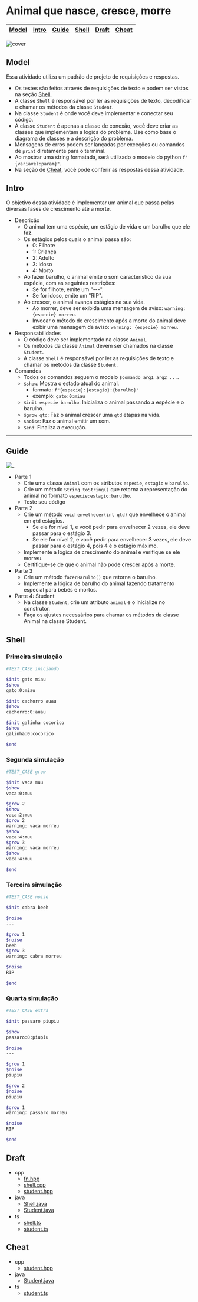 # Animal que nasce, cresce, morre

<!-- toch -->
[Model](#model) | [Intro](#intro) | [Guide](#guide) | [Shell](#shell) | [Draft](#draft) | [Cheat](#cheat)
-- | -- | -- | -- | -- | --
<!-- toch -->

![cover](https://raw.githubusercontent.com/qxcodepoo/arcade/master/base/animal/cover.jpg)

## Model

Essa atividade utiliza um padrão de projeto de requisições e respostas.

- Os testes são feitos através de requisições de texto e podem ser vistos na seção [Shell](#shell).
- A classe `Shell` é responsável por ler as requisições de texto, decodificar e chamar os métodos da classe `Student`.
- Na classe `Student` é onde você deve implementar e conectar seu código.
- A classe `Student` é apenas a classe de conexão, você deve criar as classes que implementam a lógica do problema. Use como base o diagrama de classes e a descrição do problema.
- Mensagens de erros podem ser lançadas por exceções ou comandos de `print` diretamente para o terminal.
- Ao mostrar uma string formatada, será utilizado o modelo do python `f"{variavel:param}"`.
- Na seção de [Cheat](#cheat), você pode conferir as respostas dessa atividade.

## Intro

O objetivo dessa atividade é implementar um animal que passa pelas diversas fases de crescimento até a morte.

- Descrição
  - O animal tem uma espécie, um estágio de vida e um barulho que ele faz.
  - Os estágios pelos quais o animal passa são:
    - 0: Filhote
    - 1: Criança
    - 2: Adulto
    - 3: Idoso
    - 4: Morto
  - Ao fazer barulho, o animal emite o som característico da sua espécie, com as seguintes restrições:
    - Se for filhote, emite um "---".
    - Se for idoso, emite um "RIP".
  - Ao crescer, o animal avança estágios na sua vida.
    - Ao morrer, deve ser exibida uma mensagem de aviso: `warning: {especie} morreu`.
    - Invocar o método de crescimento após a morte do animal deve exibir uma mensagem de aviso: `warning: {especie} morreu`.
- Responsabilidades
  - O código deve ser implementado na classe `Animal`.
  - Os métodos da classe `Animal` devem ser chamados na classe `Student`.
  - A classe `Shell` é responsável por ler as requisições de texto e chamar os métodos da classe `Student`.
- Comandos
  - Todos os comandos seguem o modelo `$comando arg1 arg2 ...`.
  - `$show`: Mostra o estado atual do animal.
    - formato: `f"{especie}:{estagio}:{barulho}"`
    - exemplo: `gato:0:miau`
  - `$init especie barulho`: Inicializa o animal passando a espécie e o barulho.
  - `$grow qtd`: Faz o animal crescer uma `qtd` etapas na vida.
  - `$noise`: Faz o animal emitir um som.
  - `$end`: Finaliza a execução.

___

## Guide

![_](https://raw.githubusercontent.com/qxcodepoo/arcade/master/base/animal/diagrama.png)

- Parte 1
  - Crie uma classe `Animal` com os atributos `especie`, `estagio` e `barulho`.
  - Crie um método `String toString()` que retorna a representação do animal no formato `especie:estagio:barulho`.
  - Teste seu código
- Parte 2
  - Crie um método `void envelhecer(int qtd)` que envelhece o animal em `qtd` estágios.
    - Se ele for nível 1, e você pedir para envelhecer 2 vezes, ele deve passar para o estágio 3.
    - Se ele for nível 2, e você pedir para envelhecer 3 vezes, ele deve passar para o estágio 4, pois 4 é o estágio máximo.
  - Implemente a lógica de crescimento do animal e verifique se ele morreu.
  - Certifique-se de que o animal não pode crescer após a morte.
- Parte 3
  - Crie um método `fazerBarulho()` que retorna o barulho.
  - Implemente a lógica de barulho do animal fazendo tratamento especial para bebês e mortos.
- Parte 4: Student
  - Na classe `Student`, crie um atributo `animal` e o inicialize no construtor.
  - Faça os ajustes necessários para chamar os métodos da classe Animal na classe Student.

## Shell

### Primeira simulação

```bash
#TEST_CASE iniciando

$init gato miau
$show
gato:0:miau

$init cachorro auau
$show
cachorro:0:auau

$init galinha cocorico
$show
galinha:0:cocorico

$end
```

### Segunda simulação

```bash
#TEST_CASE grow

$init vaca muu
$show
vaca:0:muu

$grow 2
$show
vaca:2:muu
$grow 2
warning: vaca morreu
$show
vaca:4:muu
$grow 3
warning: vaca morreu
$show
vaca:4:muu

$end
```

### Terceira simulação

```bash
#TEST_CASE noise

$init cabra beeh

$noise
---

$grow 1
$noise
beeh
$grow 3
warning: cabra morreu

$noise
RIP

$end
```

### Quarta simulação

```bash
#TEST_CASE extra

$init passaro piupiu

$show
passaro:0:piupiu

$noise
---

$grow 1
$noise
piupiu

$grow 2
$noise
piupiu

$grow 1
warning: passaro morreu

$noise
RIP

$end
```

## Draft

<!-- links .cache/draft -->
- cpp
  - [fn.hpp](https://github.com/qxcodepoo/arcade/blob/master/base/animal/.cache/draft/cpp/fn.hpp)
  - [shell.cpp](https://github.com/qxcodepoo/arcade/blob/master/base/animal/.cache/draft/cpp/shell.cpp)
  - [student.hpp](https://github.com/qxcodepoo/arcade/blob/master/base/animal/.cache/draft/cpp/student.hpp)
- java
  - [Shell.java](https://github.com/qxcodepoo/arcade/blob/master/base/animal/.cache/draft/java/Shell.java)
  - [Student.java](https://github.com/qxcodepoo/arcade/blob/master/base/animal/.cache/draft/java/Student.java)
- ts
  - [shell.ts](https://github.com/qxcodepoo/arcade/blob/master/base/animal/.cache/draft/ts/shell.ts)
  - [student.ts](https://github.com/qxcodepoo/arcade/blob/master/base/animal/.cache/draft/ts/student.ts)
<!-- links -->

## Cheat

<!-- links .cache/cheat -->
- cpp
  - [student.hpp](https://github.com/qxcodepoo/arcade/blob/master/base/animal/.cache/cheat/cpp/student.hpp)
- java
  - [Student.java](https://github.com/qxcodepoo/arcade/blob/master/base/animal/.cache/cheat/java/Student.java)
- ts
  - [student.ts](https://github.com/qxcodepoo/arcade/blob/master/base/animal/.cache/cheat/ts/student.ts)
<!-- links -->
